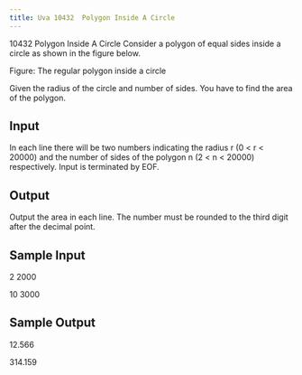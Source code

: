 ```yaml
---
title: Uva 10432  Polygon Inside A Circle
---
```


10432 Polygon Inside A Circle
Consider a polygon of equal sides inside a circle as shown in the figure below.

Figure: The regular polygon inside a circle

Given the radius of the circle and number of sides. You have to find the area of the polygon.

## Input
In each line there will be two numbers indicating the radius r (0 < r < 20000) and the number of sides
of the polygon n (2 < n < 20000) respectively. Input is terminated by EOF.

## Output
Output the area in each line. The number must be rounded to the third digit after the decimal point.

## Sample Input
<p>2 2000</p><p>10 3000</p><p></p>

## Sample Output
<p>12.566</p><p>314.159</p>